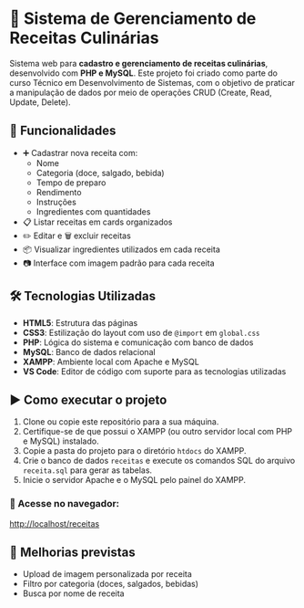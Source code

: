 # 🍴 Sistema de Gerenciamento de Receitas Culinárias

Sistema web para **cadastro e gerenciamento de receitas culinárias**, desenvolvido com **PHP e MySQL**. Este projeto foi criado como parte do curso Técnico em Desenvolvimento de Sistemas, com o objetivo de praticar a manipulação de dados por meio de operações CRUD (Create, Read, Update, Delete).

## 🚀 Funcionalidades

- ➕ Cadastrar nova receita com:
  - Nome
  - Categoria (doce, salgado, bebida)
  - Tempo de preparo
  - Rendimento
  - Instruções
  - Ingredientes com quantidades
- 📋 Listar receitas em cards organizados
- ✏️ Editar e 🗑️ excluir receitas
- 📦 Visualizar ingredientes utilizados em cada receita
- 📷 Interface com imagem padrão para cada receita

## 🛠️ Tecnologias Utilizadas

- **HTML5**: Estrutura das páginas
- **CSS3**: Estilização do layout com uso de `@import` em `global.css`
- **PHP**: Lógica do sistema e comunicação com banco de dados
- **MySQL**: Banco de dados relacional
- **XAMPP**: Ambiente local com Apache e MySQL
- **VS Code**: Editor de código com suporte para as tecnologias utilizadas

## ▶️ Como executar o projeto

1. Clone ou copie este repositório para a sua máquina.
2. Certifique-se de que possui o XAMPP (ou outro servidor local com PHP e MySQL) instalado.
3. Copie a pasta do projeto para o diretório `htdocs` do XAMPP.
4. Crie o banco de dados `receitas` e execute os comandos SQL do arquivo `receita.sql` para gerar as tabelas.
5. Inicie o servidor Apache e o MySQL pelo painel do XAMPP.

### 🔗 Acesse no navegador:
[http://localhost/receitas](http://localhost/receitas)

## 📌 Melhorias previstas

- Upload de imagem personalizada por receita
- Filtro por categoria (doces, salgados, bebidas)
- Busca por nome de receita
